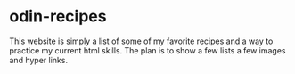 # odin-recipes
This website is simply a list of some of my favorite recipes and a way
to practice my current html skills. The plan is to show a few lists a
few images and hyper links.